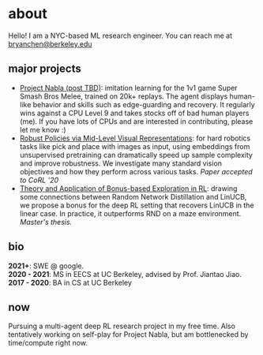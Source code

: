 # about
Hello! I am a NYC-based ML research engineer. You can reach me at bryanchen@berkeley.edu
## major projects
- [Project Nabla (post TBD)](https://twitch.tv/rakkob): imitation learning for the 1v1 game Super Smash Bros Melee, trained on 20k+ replays. The agent displays human-like behavior and skills such as edge-guarding and recovery. It regularly wins against a CPU Level 9 and takes stocks off of bad human players (me). If you have lots of CPUs and are interested in contributing, please let me know :)
- [Robust Policies via Mid-Level Visual Representations](https://arxiv.org/abs/2011.06698): for hard robotics tasks like pick and place with images as input, using embeddings from unsupervised pretraining can dramatically speed up sample complexity and improve robustness. We investigate many standard vision objectives and how they perform across various tasks. _Paper accepted to CoRL '20_
- [Theory and Application of Bonus-based Exploration in RL](https://www2.eecs.berkeley.edu/Pubs/TechRpts/2021/EECS-2021-57.pdf): drawing some connections between Random Network Distillation and LinUCB, we propose a bonus for the deep RL setting that recovers LinUCB in the linear case. In practice, it outperforms RND on a maze environment. _Master's thesis._

## bio
**2021+**: SWE @ google.   
**2020 - 2021**: MS in EECS at UC Berkeley, advised by Prof. Jiantao Jiao.     
**2017 - 2020**: BA in CS at UC Berkeley    
## now
Pursuing a multi-agent deep RL research project in my free time. Also tentatively working on self-play for Project Nabla, but am bottlenecked by time/compute right now. 
